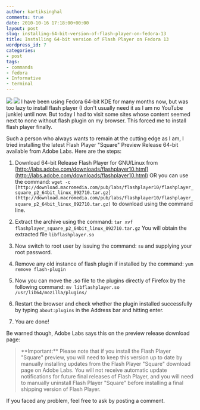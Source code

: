 ```yaml
---
author: kartiksinghal
comments: true
date: 2010-10-16 17:18:00+00:00
layout: post
slug: installing-64-bit-version-of-flash-player-on-fedora-13
title: Installing 64-bit version of Flash Player on Fedora 13
wordpress_id: 7
categories:
- post
tags:
- commands
- fedora
- Informative
- terminal
---
```


   

![](http://k4rtik.files.wordpress.com/2010/10/adobe_flash_player_icon-scaled5001.png?w=120)
![](http://k4rtik.files.wordpress.com/2010/10/fedora_project_logo-scaled5001.png?w=269)
I have been using Fedora 64-bit KDE for many months now, but was too lazy to install flash player (I don't usually need it as I am no YouTube junkie) until now. But today I had to visit some sites whose content seemed next to none without flash plugin on my browser. This forced me to install flash player finally.

Such a person who always wants to remain at the cutting edge as I am, I tried installing the latest Flash Player "Square" Preview Release 64-bit available from Adobe Labs. Here are the steps:






  1. Download 64-bit Release Flash Player for GNU/Linux from [http://labs.adobe.com/downloads/flashplayer10.html](http://labs.adobe.com/downloads/flashplayer10.html) OR you can use the command: `wget -c [http://download.macromedia.com/pub/labs/flashplayer10/flashplayer_square_p2_64bit_linux_092710.tar.gz](http://download.macromedia.com/pub/labs/flashplayer10/flashplayer_square_p2_64bit_linux_092710.tar.gz)` to download using the command line.


  2. Extract the archive using the command: `tar xvf flashplayer_square_p2_64bit_linux_092710.tar.gz` You will obtain the extracted file `libflashplayer.so`


  3. Now switch to root user by issuing the command: `su` and supplying your root password.


  4. Remove any old instance of flash plugin if installed by the command: `yum remove flash-plugin`


  5. Now you can move the .so file to the plugins directly of Firefox by the following command: `mv libflashplayer.so /usr/lib64/mozilla/plugins/`


  6. Restart the browser and check whether the plugin installed successfully by typing `about:plugins` in the Address bar and hitting enter.


  7. You are done!




Be warned though, Adobe Labs says this on the preview release download page:




<blockquote>**Important:** Please note that if you install the Flash Player "Square" preview, you will need to keep this version up to date by manually installing updates from the Flash Player "Square" download page on Adobe Labs. You will not receive automatic update notifications for future final releases of Flash Player, and you will need to manually uninstall Flash Player "Square" before installing a final shipping version of Flash Player.</blockquote>




If you faced any problem, feel free to ask by posting a comment.


  
